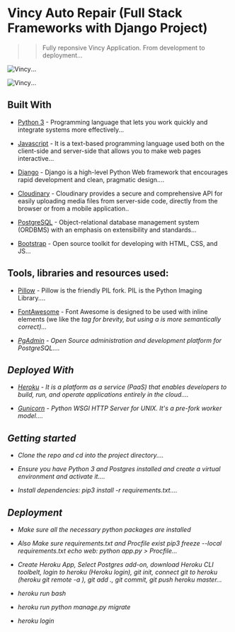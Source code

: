 # Vincy Auto Repair (Full Stack Frameworks with Django Project)

> > Fully reponsive Vincy Application. From development to deployment...

<img src="https://res.cloudinary.com/chuksmbanaso/image/upload/v1645079268/media/Screenshot_26_flgkhu.png" title="Vincy" alt="Vincy">...

<img src="https://res.cloudinary.com/chuksmbanaso/image/upload/v1645079281/media/Screenshot_27_ktath0.png" title="Vincy" alt="Vincy">...

## Built With

- [Python 3](https://www.python.org/) - Programming language that lets you work quickly and integrate systems more effectively...

- [Javascript](https://www.javascript.com) - It is a text-based programming language used both on the client-side and server-side that allows you to make web pages interactive...

- [Django](https://www.djangoproject.com/) - Django is a high-level Python Web framework that encourages rapid development and clean, pragmatic design....

- [Cloudinary](https://cloudinary.com/) - Cloudinary provides a secure and comprehensive API for easily uploading media files from server-side code, directly from the browser or from a mobile application..

- [PostgreSQL](https://www.postgresql.org/) - Object-relational database management system (ORDBMS) with an emphasis on extensibility and standards...

- [Bootstrap](https://getbootstrap.com/) - Open source toolkit for developing with HTML, CSS, and JS...


## Tools, libraries and resources used:

- [Pillow](https://pillow.readthedocs.io/en/5.3.x/) - Pillow is the friendly PIL fork. PIL is the Python Imaging Library....

- [FontAwesome](https://fontawesome.com/) -  Font Awesome is designed to be used with inline elements (we like the <i> tag for brevity, but using a <span> is more semantically correct)...

- [PgAdmin](https://www.pgadmin.org/) - Open Source administration and development platform for PostgreSQL....

## Deployed With

- [Heroku](https://www.heroku.com/) - It is a platform as a service (PaaS) that enables developers to build, run, and operate applications entirely in the cloud....

- [Gunicorn](https://gunicorn.org/) - Python WSGI HTTP Server for UNIX. It's a pre-fork worker model....

## Getting started

- Clone the repo and cd into the project directory....

- Ensure you have Python 3 and Postgres installed and create a virtual environment and activate it....

- Install dependencies: pip3 install -r requirements.txt....

## Deployment

- Make sure all the necessary python packages are installed 

- Also Make sure requirements.txt and Procfile exist pip3 freeze --local requirements.txt echo web: python app.py > Procfile...

- Create Heroku App, Select Postgres add-on, download Heroku CLI toolbelt, login to heroku (Heroku login), git init, connect git to heroku (heroku git remote -a ), git add ., git commit, git push heroku master...

- heroku run bash

- heroku run python manage.py migrate

- heroku login

